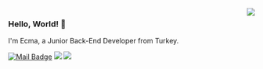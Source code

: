 <img align='right' src="https://github-readme-stats.vercel.app/api?username=leJad&show_icons=true">

### Hello, World! 👋
I'm Ecma, a Junior Back-End Developer from Turkey.

[![Mail Badge](https://img.shields.io/badge/-ecma@gmail.com-black?style=for-the-badge&logo=gmail)](mailto:stephanscode345@gmail.com)
[![](https://img.shields.io/badge/-instagram-black?style=for-the-badge&logo=instagram)](https://www.instagram.com/thisisecma/)
[![](https://img.shields.io/badge/-twitter-black?style=for-the-badge&logo=twitter)](https://www.twitter.com/ecmas0)

